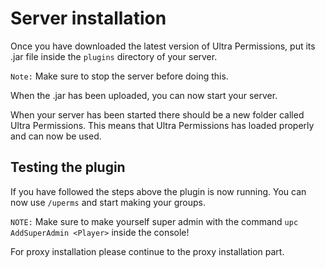 # Server installation
Once you have downloaded the latest version of Ultra Permissions, put its .jar file inside the `plugins` directory of your server.
<br>

``Note:`` Make sure to stop the server before doing this.
<br>

When the .jar has been uploaded, you can now start your server.
<br>

When your server has been started there should be a new folder called Ultra Permissions. This means that Ultra Permissions has loaded properly and can now be used.
<br>

## Testing the plugin
If you have followed the steps above the plugin is now running. 
You can now use `/uperms` and start making your groups.
<br>

``NOTE:`` Make sure to make yourself super admin with the command `upc AddSuperAdmin <Player>` inside the console!
<br>

For proxy installation please continue to the proxy installation part.
